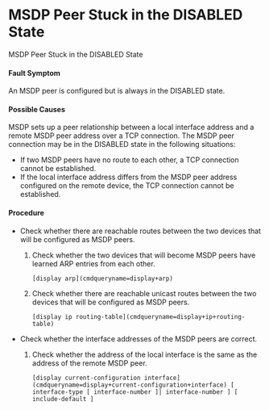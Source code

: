 MSDP Peer Stuck in the DISABLED State
=====================================

MSDP Peer Stuck in the DISABLED State

#### Fault Symptom

An MSDP peer is configured but is always in the DISABLED state.

#### Possible Causes

MSDP sets up a peer relationship between a local interface address and a remote MSDP peer address over a TCP connection. The MSDP peer connection may be in the DISABLED state in the following situations:

* If two MSDP peers have no route to each other, a TCP connection cannot be established.
* If the local interface address differs from the MSDP peer address configured on the remote device, the TCP connection cannot be established.


#### Procedure

* Check whether there are reachable routes between the two devices that will be configured as MSDP peers.
  1. Check whether the two devices that will become MSDP peers have learned ARP entries from each other.
     
     
     ```
     [display arp](cmdqueryname=display+arp)
     ```
  2. Check whether there are reachable unicast routes between the two devices that will be configured as MSDP peers.
     
     
     ```
     [display ip routing-table](cmdqueryname=display+ip+routing-table)
     ```
* Check whether the interface addresses of the MSDP peers are correct.
  1. Check whether the address of the local interface is the same as the address of the remote MSDP peer.
     
     
     ```
     [display current-configuration interface](cmdqueryname=display+current-configuration+interface) [ interface-type [ interface-number ]| interface-number ] [ include-default ]
     ```